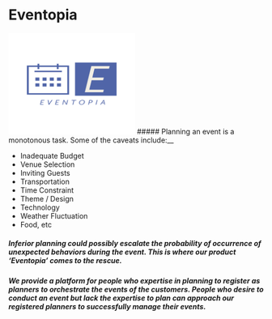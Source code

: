 # Eventopia

<img src="/frontend/assets/images/logo.png" alt="eventopia-logo" style="width:250px;height:200px"/>
##### Planning an event is a monotonous task. Some of the caveats include:__
<ul>
  <li>Inadequate Budget</li>
  <li>Venue Selection</li>
  <li>Inviting Guests</li>
  <li>Transportation</li>
  <li>Time Constraint</li>
  <li>Theme / Design</li>
  <li>Technology</li>
  <li>Weather Fluctuation</li>
  <li>Food, etc</li>
</ul>

##### Inferior planning could possibly escalate the probability of occurrence of unexpected behaviors during the event. **This is where our product ‘Eventopia’ comes to the rescue.**

##### We provide a platform for people who expertise in planning to register as planners to orchestrate the events of the customers. People who desire to conduct an event but lack the expertise to plan can approach our registered planners to successfully manage their events.
